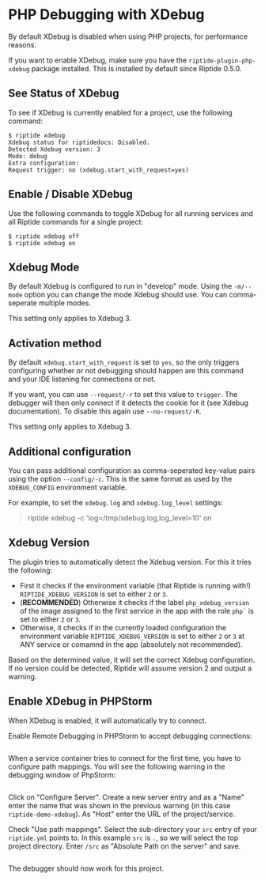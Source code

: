 # PHP Debugging with XDebug

By default XDebug is disabled when using PHP projects, for performance reasons.

If you want to enable XDebug, make sure you have the `riptide-plugin-php-xdebug` package installed.
This is installed by default since Riptide 0.5.0.

## See Status of XDebug

To see if XDebug is currently enabled for a project, use the following command:

```
$ riptide xdebug
Xdebug status for riptidedocs: Disabled.
Detected Xdebug version: 3
Mode: debug
Extra configuration:
Request trigger: no (xdebug.start_with_request=yes)
```

## Enable / Disable XDebug

Use the following commands to toggle XDebug for all running services and all Riptide commands for a single project:

```
$ riptide xdebug off
$ riptide xdebug on
```

## Xdebug Mode

By default Xdebug is configured to run in "develop" mode. Using the `-m/--mode` option you can change the mode
Xdebug should use. You can comma-seperate multiple modes.

This setting only applies to Xdebug 3.

## Activation method

By default `xdebug.start_with_request` is set to `yes`, so the only triggers configuring whether or not debugging
should happen are this command and your IDE listening for connections or not.

If you want, you can use `--request/-r` to set this value to `trigger`. The debugger will then only connect if
it detects the cookie for it (see Xdebug documentation). To disable this again use `--no-request/-R`.

This setting only applies to Xdebug 3.

## Additional configuration

You can pass additional configuration as comma-seperated key-value pairs using the option `--config/-c`. This is the
same format as used by the `XDEBUG_CONFIG` environment variable.

For example, to set the `xdebug.log` and `xdebug.log_level` settings:

> riptide xdebug -c 'log=/tmp/xdebug.log,log_level=10' on

## Xdebug Version

The plugin tries to automatically detect the Xdebug version. For this it tries the following:

- First it checks if the environment variable (that Riptide is running with!)
  `RIPTIDE_XDEBUG_VERSION` is set to either `2` or `3`.
- (**RECOMMENDED**) Otherwise it checks if the label `php_xdebug_version` of the image assigned to the first
  service in the app with the role `` php` `` is set to either `2` or `3`.
- Otherwise, it checks if in the currently loaded configuration the environment variable
  `RIPTIDE_XDEBUG_VERSION` is set to either `2` or `3` at ANY service or comamnd in the app
  (absolutely not recommended).

Based on the determined value, it will set the correct Xdebug configuration. If no version could be detected,
Riptide will assume version 2 and output a warning.

## Enable XDebug in PHPStorm

When XDebug is enabled, it will automatically try to connect.

Enable Remote Debugging in PHPStorm to accept debugging connections:

```{image} /_static/img/xdebug_1.png
```

When a service container tries to connect for the first time, you have to configure path mappings.
You will see the following warning in the debugging window of PhpStorm:

```{image} /_static/img/xdebug_2.png
```

Click on "Configure Server". Create a new server entry and as a "Name" enter the name that was shown in
the previous warning (in this case `riptide-demo-xdebug`). As "Host" enter the URL of the project/service.

Check "Use path mappings". Select the sub-directory your `src` entry of your `riptide.yml` points to.
In this example `src` is `.`, so we will select the top project directory. Enter `/src` as
"Absolute Path on the server" and save.

```{image} /_static/img/xdebug_3.png
```

The debugger should now work for this project.
